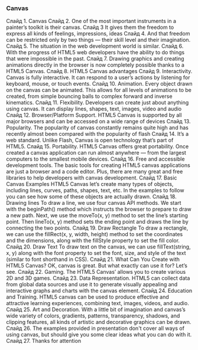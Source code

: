 ﻿### Canvas
Слайд 1.
Canvas
Слайд 2.
One of the most important instruments in a painter’s toolkit is their canvas.
Слайд 3	
It gives them the freedom to express all kinds of feelings, impressions, ideas
Слайд 4. 
And that freedom can be restricted only by two things — their skill level and their imagination.
Слайд 5. 
The situation in the web development world is similar.
Слайд 6. 
With the progress of HTML5 web developers have the ability to do things that were impossible in the past. 
Слайд 7. 
Drawing graphics and creating animations directly in the browser is now completely possible thanks to a HTML5 Canvas.
Слайд 8. 
HTML5 Canvas advantages
Слайд 9. 
Interactivity. Canvas is fully interactive. It can respond to a user’s actions by listening for keyboard, mouse, or touch events.
Слайд 10. 
Animation. Every object drawn on the canvas can be animated. This allows for all levels of animations to be created, from simple bouncing balls to complex forward and inverse kinematics.
Слайд 11. 
Flexibility. Developers can create just about anything using canvas. It can display lines, shapes, text, images, video and audio
Слайд 12. 
Browser/Platform Support. HTML5 Canvas is supported by all major browsers and can be accessed on a wide range of devices 
Слайд 13. 
Popularity. The popularity of  canvas constantly remains quite high and has recently almost been compared with the popularity of flash
Слайд 14. 
It’s a web standard. Unlike Flash, Canvas is open technology that’s part of HTML5.
Слайд 15. 
Portability. HTML5 Canvas offers great portability. Once created a canvas application can run almost anywhere — from the largest computers to the smallest mobile devices.
Слайд 16. 
Free and accessible development tools. The basic tools for creating HTML5 canvas applications are just a browser and a code editor. Plus, there are many great and free libraries to help developers with canvas development.
Слайд 17. 
Basic Canvas Examples HTML5 Canvas let’s create many types of objects, including lines, curves, paths, shapes, text, etc. In the examples to follow you can see how some of these objects are actually drawn.
Слайд 18. 
Drawing lines
To draw a line, we use four canvas API methods. We start with the beginPath() method which instructs the browser to prepare to draw a new path. Next, we use the moveTo(x, y) method to set the line’s starting point. Then lineTo(x, y) method sets the ending point and draws the line by connecting the two points.
Слайд 19. 
Draw Rectangle
To draw a rectangle, we can use the fillRect(x, y, width, height) method to set the coordinates and the dimensions, along with the fillStyle property to set the fill color.
Слайд 20. 
Draw Text
To draw text on the canvas, we can use fillText(string, x, y) along with the font property to set the font, size, and style of the text (similar to font shorthand in CSS).
Слайд 21. 
What Can You Create with HTML5 Canvas?
OK, canvas is great. But what exactly can use it for? Let’s see.
Слайд 22. 
Gaming. The HTML5 Canvas’ allows you to create various 2D and 3D games.
Слайд 23. 
Data Representation. HTML5 can collect data from global data sources and use it to generate visually appealing and interactive graphs and charts with the canvas element.
Слайд 24. 
Education and Training. HTML5 canvas can be used to produce effective and attractive learning experiences, combining text, images, videos, and audio.
Слайд 25. 
Art and Decoration. With a little bit of imagination and canvas’s wide variety of colors, gradients, patterns, transparency, shadows, and clipping features, all kinds of artistic and decorative graphics can be drawn.
Слайд 26. 
The examples provided in presentation don't cover all ways of using canvas, but should give you some clear ideas what you can do with it.
Слайд 27. 
Thanks for attention